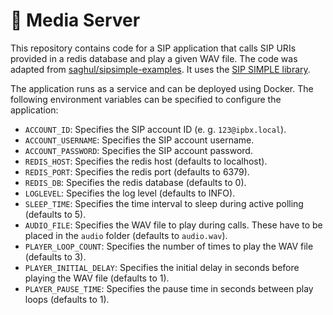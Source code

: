 # 📢 Media Server

This repository contains code for a SIP application that calls SIP URIs provided in a redis database and play a given
WAV file. The code was adapted from [saghul/sipsimple-examples](https://github.com/saghul/sipsimple-examples). It uses
the [SIP SIMPLE library](https://github.com/AGProjects/python-sipsimple).

The application runs as a service and can be deployed using Docker. The following environment variables can be specified
to configure the application:

* `ACCOUNT_ID`: Specifies the SIP account ID (e. g. `123@ipbx.local`).
* `ACCOUNT_USERNAME`: Specifies the SIP account username.
* `ACCOUNT_PASSWORD`: Specifies the SIP account password.
* `REDIS_HOST`: Specifies the redis host (defaults to localhost).
* `REDIS_PORT`: Specifies the redis port (defaults to 6379).
* `REDIS_DB`: Specifies the redis database (defaults to 0).
* `LOGLEVEL`: Specifies the log level (defaults to INFO).
* `SLEEP_TIME`: Specifies the time interval to sleep during active polling (defaults to 5).
* `AUDIO_FILE`: Specifies the WAV file to play during calls. These have to be placed in the `audio` folder (defaults to `audio.wav`).
* `PLAYER_LOOP_COUNT`: Specifies the number of times to play the WAV file (defaults to 3).
* `PLAYER_INITIAL_DELAY`: Specifies the initial delay in seconds before playing the WAV file (defaults to 1).
* `PLAYER_PAUSE_TIME`: Specifies the pause time in seconds between play loops (defaults to 1).
